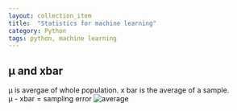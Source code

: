 ```yaml
---
layout: collection_item
title:  "Statistics for machine learning"
category: Python
tags: python, machine learning
---
```

## μ and xbar 
μ is avergae of whole population. x bar is the average of a sample.<br>
μ - xbar = sampling error 
![average](https://i.ibb.co/8z7kkCD/image.png)

